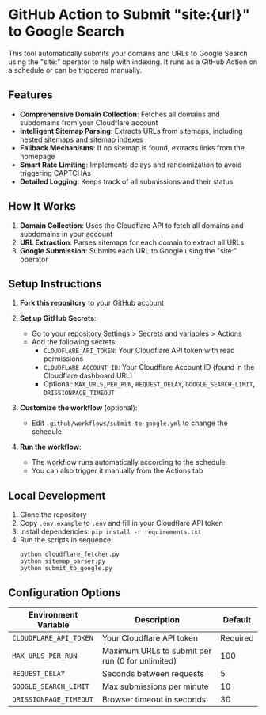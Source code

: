 # GitHub Action to Submit "site:{url}" to Google Search

This tool automatically submits your domains and URLs to Google Search using the "site:" operator to help with indexing. It runs as a GitHub Action on a schedule or can be triggered manually.

## Features

- **Comprehensive Domain Collection**: Fetches all domains and subdomains from your Cloudflare account
- **Intelligent Sitemap Parsing**: Extracts URLs from sitemaps, including nested sitemaps and sitemap indexes
- **Fallback Mechanisms**: If no sitemap is found, extracts links from the homepage
- **Smart Rate Limiting**: Implements delays and randomization to avoid triggering CAPTCHAs
- **Detailed Logging**: Keeps track of all submissions and their status

## How It Works

1. **Domain Collection**: Uses the Cloudflare API to fetch all domains and subdomains in your account
2. **URL Extraction**: Parses sitemaps for each domain to extract all URLs
3. **Google Submission**: Submits each URL to Google using the "site:" operator

## Setup Instructions

1. **Fork this repository** to your GitHub account

2. **Set up GitHub Secrets**:
   - Go to your repository Settings > Secrets and variables > Actions
   - Add the following secrets:
     - `CLOUDFLARE_API_TOKEN`: Your Cloudflare API token with read permissions
     - `CLOUDFLARE_ACCOUNT_ID`: Your Cloudflare Account ID (found in the Cloudflare dashboard URL)
     - Optional: `MAX_URLS_PER_RUN`, `REQUEST_DELAY`, `GOOGLE_SEARCH_LIMIT`, `DRISSIONPAGE_TIMEOUT`

3. **Customize the workflow** (optional):
   - Edit `.github/workflows/submit-to-google.yml` to change the schedule

4. **Run the workflow**:
   - The workflow runs automatically according to the schedule
   - You can also trigger it manually from the Actions tab

## Local Development

1. Clone the repository
2. Copy `.env.example` to `.env` and fill in your Cloudflare API token
3. Install dependencies: `pip install -r requirements.txt`
4. Run the scripts in sequence:
   ```
   python cloudflare_fetcher.py
   python sitemap_parser.py
   python submit_to_google.py
   ```

## Configuration Options

| Environment Variable | Description | Default |
|----------------------|-------------|--------|
| `CLOUDFLARE_API_TOKEN` | Your Cloudflare API token | Required |
| `MAX_URLS_PER_RUN` | Maximum URLs to submit per run (0 for unlimited) | 100 |
| `REQUEST_DELAY` | Seconds between requests | 5 |
| `GOOGLE_SEARCH_LIMIT` | Max submissions per minute | 10 |
| `DRISSIONPAGE_TIMEOUT` | Browser timeout in seconds | 30 |


